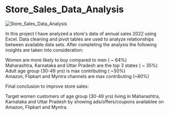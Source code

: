 # Store_Sales_Data_Analysis
![Store_Sales_Data_Analysis](https://github.com/tanvirfau/Store_Sales_Data_Analysis/blob/main/dashboard_img.png)


In this project I have analyzed a store's data of annual sales 2022 using Excel. Data cleaning and pivot tables are used to analyze relationships between available data sets. After completing the analysis the following insights are taken into consideration:

 Women are more likely  to buy compared to men ( ~ 64%)<br />
 Maharashtra, Karnataka and Uttar Pradesh are the top 3 states ( ~ 35%) <br />
 Adult age group (30-49 yrs) is max contributing ( ~50%) <br />
 Amazon, Flipkart and Myntra channels are max contributing (~80%) <br />

Final conclusion to improve store sales:

Target women customers of age group (30-49 yrs) living in Maharashtra, Karnataka and Uttar Pradesh by showing ads/offers/coupons availablee on Amazon, Flipkart and Myntra.

